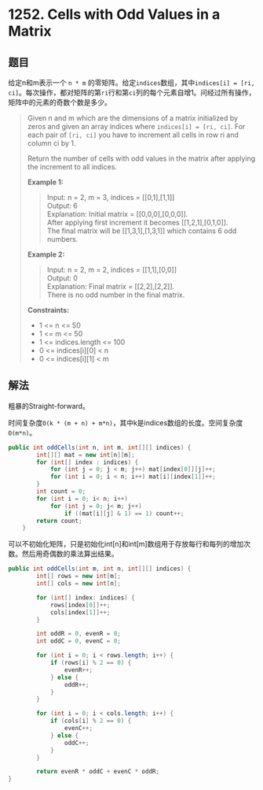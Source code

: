 # 1252. Cells with Odd Values in a Matrix

## 题目

给定n和m表示一个 `n * m` 的零矩阵。给定`indices`数组，其中`indices[i] = [ri, ci]`。每次操作，都对矩阵的第`ri`行和第`ci`列的每个元素自增1。问经过所有操作，矩阵中的元素的奇数个数是多少。

>Given n and m which are the dimensions of a matrix initialized by zeros and given an array indices where `indices[i] = [ri, ci]`. For each pair of `[ri, ci]` you have to increment all cells in row ri and column ci by 1.
>
>Return the number of cells with odd values in the matrix after applying the increment to all indices.
>
>**Example 1:**
>
>>Input: n = 2, m = 3, indices = [[0,1],[1,1]]  
>>Output: 6  
>>Explanation: Initial matrix = [[0,0,0],[0,0,0]].  
>>After applying first increment it becomes [[1,2,1],[0,1,0]].  
>>The final matrix will be [[1,3,1],[1,3,1]] which contains 6 odd numbers.
>
>**Example 2:**
>
>>Input: n = 2, m = 2, indices = [[1,1],[0,0]]  
>>Output: 0  
>>Explanation: Final matrix = [[2,2],[2,2]].  
>>There is no odd number in the final matrix.
>
>**Constraints:**
>
> - 1 <= n <= 50
> - 1 <= m <= 50
> - 1 <= indices.length <= 100
> - 0 <= indices[i][0] < n
> - 0 <= indices[i][1] < m

## 解法

粗暴的Straight-forward。

时间复杂度`O(k * (m + n) + m*n)`，其中k是indices数组的长度。空间复杂度`O(m*n)`。

```java
public int oddCells(int n, int m, int[][] indices) {
        int[][] mat = new int[n][m];
        for (int[] index : indices) {
            for (int j = 0; j < m; j++) mat[index[0]][j]++;
            for (int i = 0; i < n; i++) mat[i][index[1]]++;
        }
        int count = 0;
        for (int i = 0; i< n; i++)
            for (int j = 0; j< m; j++)
                if ((mat[i][j] & 1) == 1) count++;
        return count;
    }
```

可以不初始化矩阵，只是初始化int[n]和int[m]数组用于存放每行和每列的增加次数。然后用奇偶数的乘法算出结果。

```java
public int oddCells(int m, int n, int[][] indices) {
        int[] rows = new int[m];
        int[] cols = new int[n];

        for (int[] index: indices) {
            rows[index[0]]++;
            cols[index[1]]++;
        }

        int oddR = 0, evenR = 0;
        int oddC = 0, evenC = 0;

        for (int i = 0; i < rows.length; i++) {
            if (rows[i] % 2 == 0) {
                evenR++;
            } else {
                oddR++;
            }
        }

        for (int i = 0; i < cols.length; i++) {
            if (cols[i] % 2 == 0) {
                evenC++;
            } else {
                oddC++;
            }
        }

        return evenR * oddC + evenC * oddR;
}
```
